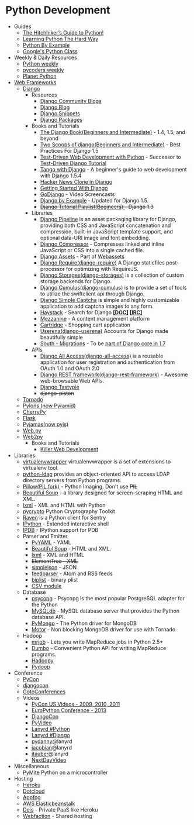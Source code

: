 Python Development
====================

+ Guides
    + [The Hitchhiker’s Guide to Python!](http://docs.python-guide.org/)
    + [Learning Python The Hard Way](http://learnpythonthehardway.org/book/)
    + [Python By Example](http://www.lightbird.net/py-by-example/)
    + [Google's Python Class](https://developers.google.com/edu/python/?csw=1)
+ Weekly & Daily Resources
    + [Python weekly](http://www.pythonweekly.com/)
    + [pycoders weekly](http://www.pycoders.com/)
    + [Planet Python](http://planet.python.org/)
+ [Web Frameworks](https://wiki.python.org/moin/WebFrameworks)
    + [Django](https://www.djangoproject.com/)
        + Resources
            + [Django Community Blogs](https://www.djangoproject.com/community/blogs/)
            + [Django Blog](https://www.djangoproject.com/weblog/)
            + [Django Snippets](https://djangosnippets.org/snippets/)
            + [Django Packages](https://www.djangopackages.com/)
        + Books and Tutorials
            + [The Django Book(Beginners and Intermediate)](http://www.djangobook.com/) -  1.4, 1.5, and beyond
            + [Two Scoops of django(Beginners and Intermediate)](http://django.2scoops.org/) - Best Practices For Django 1.5
            + [Test-Driven Web Development with Python](http://www.obeythetestinggoat.com/pages/book.html) - Successor to [Test-Driven Django Tutorial](http://www.tdd-django-tutorial.com/)
            + [Tango with Django](http://www.tangowithdjango.com) - A beginner's guide to web development with Django 1.5.4
            + [Hacker News Clone in Django](http://arunrocks.com/building-a-hacker-news-clone-in-django-part-1/)
            + [Getting Started With Django](http://gettingstartedwithdjango.com/)
            + [GoDjango](https://godjango.com/) - Video Screencasts
            + [Django by Example](http://lightbird.net/dbe2/) - Updated for Django 1.5.
            + <del> [Django Tutorial Playlist(Begineers) ](http://www.youtube.com/playlist?list=PL385A53B00B8B158E) - Django 1.3 </del>
        + Libraries
            + [Django Pipeline](http://django-pipeline.readthedocs.org/) is an asset packaging library for Django, providing both CSS and JavaScript concatenation and compression, built-in JavaScript template support, and optional data-URI image and font embedding.
            + [Django Compressor](http://django-compressor.readthedocs.org/) - Compresses linked and inline JavaScript or CSS into a single cached file.
            + [Django Assets](http://elsdoerfer.name/docs/django-assets/) - Part of [Webassets](http://elsdoerfer.name/docs/webassets/)
            + [Django Require(django-require)](https://github.com/etianen/django-require) A Django staticfiles post-processor for optimizing with RequireJS.
            + [Django Storages(django-storages)](http://django-storages.readthedocs.org/) is a collection of custom storage backends for Django.
            + [Django Cumulus(django-cumulus)](http://django-cumulus.readthedocs.org/) is to provide a set of tools to utilize the swiftclient api through Django.
            + [Django Simple Captcha](https://github.com/mbi/django-simple-captcha) is simple and highly customizable application to add captcha images to any form.
            + [Haystack](http://haystacksearch.org/) - Search for Django
              **[[DOC]](http://django-haystack.readthedocs.org/)**
              **[[IRC]](irc://irc.freenode.net/haystack)**
            + [Mezzanine](http://mezzanine.jupo.org/) - A content management platform
            + [Cartridge](http://cartridge.jupo.org/) - Shopping cart application
            + [Userena(django-userena)](http://django-userena.org) Accounts for Django made beautifully simple
            + [South - Migrations](http://south.readthedocs.org/en/latest/) - To be [part of Django core in 1.7](https://docs.djangoproject.com/en/dev/releases/1.7/#schema-migrations)
        + APIs
            + [Django All Access(django-all-access)](https://django-all-access.readthedocs.org)  is a reusable application for user registration and authentication from OAuth 1.0 and OAuth 2.0
            + [Django REST framework(django-rest-framework)](http://django-rest-framework.org/) - Awesome web-browsable Web APIs.
            + [Django Tastypie](http://django-tastypie.readthedocs.org/en/latest/)
            + <del>django-piston</del>
    + [Tornado](http://www.tornadoweb.org/)
    + [Pylons (now Pyramid)](http://www.pylonsproject.org/)
    + [CherryPy](http://cherrypy.org/)
    + [Flask](http://flask.pocoo.org/)
    + [Pyjamas(now pyjs)](http://pyjs.org/)
    + [Web.py](http://webpy.org/)
    + [Web2py](http://web2py.com/)
        + Books and Tutorials
            + [Killer Web Development](http://killer-web-development.com/)
+ Libraries
    + [virtualenvwrapper](http://virtualenvwrapper.readthedocs.org/en/latest/) virtualenvwrapper is a set of extensions to virtualenv tool. 
    + [python-ldap](http://www.python-ldap.org/) provides an object-oriented API to access LDAP directory servers from Python programs.
    + [Pillow(PIL fork)](http://python-imaging.github.io/) - Python Imaging. Don't use <del>PIL</del>
    + [Beautiful Soup](http://www.crummy.com/software/BeautifulSoup/) - a library designed for screen-scraping HTML and XML.
    + [lxml](http://lxml.de/) - XML and HTML with Python
    + [pycrypto](https://pypi.python.org/pypi/pycrypto) Python Cryptography Toolkit 
    + [Raven](http://raven.readthedocs.org/) is a Python client for Sentry
    + [IPython](http://ipython.org/ipython-doc/stable/interactive/tutorial.html) - Extended interactive shell
    + [IPDB](https://pypi.python.org/pypi/ipdb) - IPython support for PDB
    + Parser and Emitter
        + [PyYAML](http://pyyaml.org/wiki/PyYAML) - YAML
        + [Beautiful Soup](http://www.crummy.com/software/BeautifulSoup/) - HTML and XML.
        + [lxml](http://lxml.de/) - XML and HTML
        + <del>ElementTree - XML</del>
        + [simplejson](http://simplejson.readthedocs.org/) - JSON
        + [feedparser](http://pythonhosted.org/feedparser/) - Atom and RSS feeds
        + [biplist](https://bitbucket.org/wooster/biplist) - binary plist
        + [CSV module](http://www.pythonforbeginners.com/systems-programming/using-the-csv-module-in-python/)
    + Database
        + [psycopg](http://initd.org/psycopg/) - Psycopg is the most popular PostgreSQL adapter for the Python
        + [MySQLdb](http://mysql-python.sourceforge.net/MySQLdb.html) - MySQL database server that provides the Python database API.
        + [PyMongo](https://github.com/mongodb/mongo-python-driver) - The Python driver for MongoDB
        + [Motor](https://github.com/mongodb/motor/) - Non blocking MongoDB driver for use with Tornado
    + Hadoop
        + [mrjob](http://pythonhosted.org/mrjob/) - Lets you write MapReduce jobs in Python 2.5+
        + [Dumbo](http://klbostee.github.io/dumbo/) - Convenient Python API for writing MapReduce programs.
        + [Hadoopy](http://www.hadoopy.com/en/latest/)
        + [Pydoop](http://pydoop.sourceforge.net/docs/)
+ Conference
    + [PyCon](http://pycon.org/)
    + [djangocon](http://www.djangocon.us/)
    + [GotoConferences](http://gotocon.com/)
    + Videos
        + [PyCon US Videos - 2009, 2010, 2011](http://blip.tv/pycon-us-videos-2009-2010-2011)
        + [EuroPython Conference - 2013](https://www.youtube.com/user/PythonItalia)
        + [DjangoCon](http://blip.tv/djangocon)
        + [PyVideo](http://pyvideo.org/)
        + [Lanyrd #Python](http://lanyrd.com/topics/python/)
        + [Lanyrd #Django](http://lanyrd.com/topics/django/)
        + [pydanny](http://lanyrd.com/profile/pydanny/)@lanyrd
        + [jacobian](http://lanyrd.com/profile/jacobian/)@lanyrd
        + [jtauber](http://lanyrd.com/profile/jtauber/)@lanyrd
        + [NextDayVideo](http://www.youtube.com/user/NextDayVideo)
+ Miscellaneous
    + [PyMite](https://wiki.python.org/moin/PyMite) Python on a microcontroller
+ Hosting
    + [Heroku](https://devcenter.heroku.com/articles/getting-started-with-python)
    + [Dotcloud](http://docs.dotcloud.com/services/python/)
    + [Appfog](https://docs.appfog.com/languages/python)
    + [AWS Elasticbeanstalk](http://docs.aws.amazon.com/elasticbeanstalk/latest/dg/create_deploy_Python.html)
    + [Deis](http://deis.io/) - Private PaaS like Heroku
    + [Webfaction](https://www.webfaction.com/) - Shared hosting
